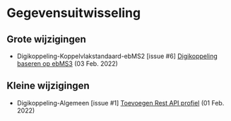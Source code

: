 # Gegevensuitwisseling
## Grote wijzigingen
* Digikoppeling-Koppelvlakstandaard-ebMS2 [issue #6] [Digikoppeling baseren op ebMS3](https://github.com/Logius-standaarden/Digikoppeling-Koppelvlakstandaard-ebMS2/issues/6) (03 Feb. 2022)

## Kleine wijzigingen
* Digikoppeling-Algemeen [issue #1] [Toevoegen Rest API profiel](https://github.com/Logius-standaarden/Digikoppeling-Algemeen/issues/1) (01 Feb. 2022)
